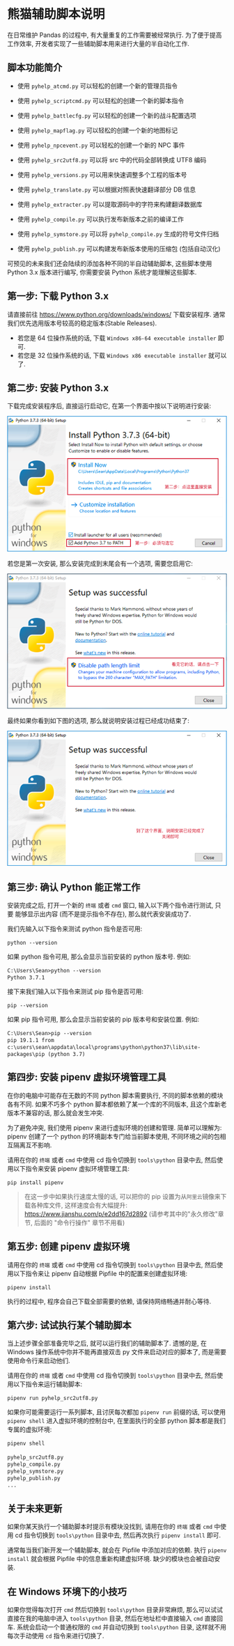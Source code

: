 熊猫辅助脚本说明
=============================================

在日常维护 Pandas 的过程中, 有大量重复的工作需要被经常执行.
为了便于提高工作效率, 开发者实现了一些辅助脚本用来进行大量的半自动化工作.

脚本功能简介
--------------------------------------------

- 使用 `pyhelp_atcmd.py` 可以轻松的创建一个新的管理员指令
- 使用 `pyhelp_scriptcmd.py` 可以轻松的创建一个新的脚本指令
- 使用 `pyhelp_battlecfg.py` 可以轻松的创建一个新的战斗配置选项
- 使用 `pyhelp_mapflag.py` 可以轻松的创建一个新的地图标记
- 使用 `pyhelp_npcevent.py` 可以轻松的创建一个新的 NPC 事件

- 使用 `pyhelp_src2utf8.py` 可以将 src 中的代码全部转换成 UTF8 编码
- 使用 `pyhelp_versions.py` 可以用来快速调整多个工程的版本号
- 使用 `pyhelp_translate.py` 可以根据对照表快速翻译部分 DB 信息
- 使用 `pyhelp_extracter.py` 可以提取源码中的字符来构建翻译数据库

- 使用 `pyhelp_compile.py` 可以执行发布新版本之前的编译工作
- 使用 `pyhelp_symstore.py` 可以将 `pyhelp_compile.py` 生成的符号文件归档
- 使用 `pyhelp_publish.py` 可以构建发布新版本使用的压缩包 (包括自动汉化)

可预见的未来我们还会陆续的添加各种不同的半自动辅助脚本,
这些脚本使用 Python 3.x 版本进行编写, 你需要安装 Python 系统才能理解这些脚本.

第一步: 下载 Python 3.x
--------------------------------------------

请直接前往 https://www.python.org/downloads/windows/ 下载安装程序. 通常我们优先选用版本号较高的稳定版本(Stable Releases).

- 若您是 64 位操作系统的话, 下载 `Windows x86-64 executable installer` 即可.
- 若您是 32 位操作系统的话, 下载 `Windows x86 executable installer` 就可以了.

第二步: 安装 Python 3.x
--------------------------------------------

下载完成安装程序后, 直接运行启动它, 在第一个界面中按以下说明进行安装:

![第一步](./documentations/images/python_installer/1.png)

若您是第一次安装, 那么安装完成到末尾会有一个选项, 需要您启用它:

![第二步](./documentations/images/python_installer/2.png)

最终如果你看到如下图的选项, 那么就说明安装过程已经成功结束了:

![第三步](./documentations/images/python_installer/3.png)

第三步: 确认 Python 能正常工作
--------------------------------------------

安装完成之后, 打开一个新的 `终端` 或者 `cmd` 窗口, 输入以下两个指令进行测试, 只要
能够显示出内容 (而不是提示指令不存在), 那么就代表安装成功了.

我们先输入以下指令来测试 python 指令是否可用:

```
python --version
```

如果 python 指令可用, 那么会显示当前安装的 python 版本号. 例如:

```
C:\Users\Sean>python --version
Python 3.7.1
```

接下来我们输入以下指令来测试 pip 指令是否可用:

```
pip --version
```

如果 pip 指令可用, 那么会显示当前安装的 pip 版本号和安装位置. 例如:

```
C:\Users\Sean>pip --version
pip 19.1.1 from c:\users\sean\appdata\local\programs\python\python37\lib\site-packages\pip (python 3.7)
```

第四步: 安装 pipenv 虚拟环境管理工具
--------------------------------------------

在你的电脑中可能存在无数的不同 python 脚本需要执行, 不同的脚本依赖的模块各有不同. 如果不巧多个 python 脚本都依赖了某一个库的不同版本, 且这个库新老版本不兼容的话, 那么就会发生冲突.

为了避免冲突, 我们使用 pipenv 来进行虚拟环境的创建和管理. 简单可以理解为: pipenv 创建了一个 python 的环境副本专门给当前脚本使用, 不同环境之间的包相互隔离互不影响.

请用在你的 `终端` 或者 `cmd` 中使用 cd 指令切换到 `tools\python` 目录中去, 然后使用以下指令来安装 pipenv 虚拟环境管理工具:

```
pip install pipenv
```

> 在这一步中如果执行速度太慢的话, 可以把你的 pip 设置为从`阿里云`镜像来下载各种库文件, 这样速度会有大幅提升: https://www.jianshu.com/p/e2dd167d2892 (请参考其中的"永久修改"章节, 后面的 "命令行操作" 章节不用看)

第五步: 创建 pipenv 虚拟环境
--------------------------------------------

请用在你的 `终端` 或者 `cmd` 中使用 cd 指令切换到 `tools\python` 目录中去, 然后使用以下指令来让 pipenv 自动根据 Pipfile 中的配置来创建虚拟环境:

```
pipenv install
```

执行的过程中, 程序会自己下载全部需要的依赖, 请保持网络畅通并耐心等待.

第六步: 试试执行某个辅助脚本
--------------------------------------------

当上述步骤全部准备完毕之后, 就可以运行我们的辅助脚本了. 遗憾的是, 在 Windows 操作系统中你并不能再直接双击 py 文件来启动对应的脚本了, 而是需要使用命令行来启动他们.

请用在你的 `终端` 或者 `cmd` 中使用 cd 指令切换到 `tools\python` 目录中去, 然后使用以下指令来运行辅助脚本:

```
pipenv run pyhelp_src2utf8.py
```

如果你可能需要运行一系列脚本, 且讨厌每次都加 `pipenv run` 前缀的话, 可以使用 `pipenv shell` 进入虚拟环境的控制台中, 在里面执行的全部 python 脚本都是我们专属的虚拟环境:

```
pipenv shell

pyhelp_src2utf8.py
pyhelp_compile.py
pyhelp_symstore.py
pyhelp_publish.py
...
```

关于未来更新
--------------------------------------------

如果你某天执行一个辅助脚本时提示有模块没找到, 请用在你的 `终端` 或者 `cmd` 中使用 cd 指令切换到 `tools\python` 目录中去, 然后再次执行 `pipenv install` 即可.

通常每当我们新开发一个辅助脚本, 就会在 Pipfile 中添加对应的依赖. 执行 `pipenv install` 就会根据 Pipfile 中的信息重新构建虚拟环境. 缺少的模块也会被自动安装.

在 Windows 环境下的小技巧
--------------------------------------------

如果你觉得每次打开 `cmd` 然后切换到 `tools\python` 目录非常麻烦, 那么可以试试直接在我的电脑中进入 `tools\python` 目录, 然后在地址栏中直接输入 `cmd` 直接回车. 系统会启动一个普通权限的 `cmd` 并自动切换到 `tools\python` 目录, 这样就不用每次手动使用 `cd` 指令来进行切换了.